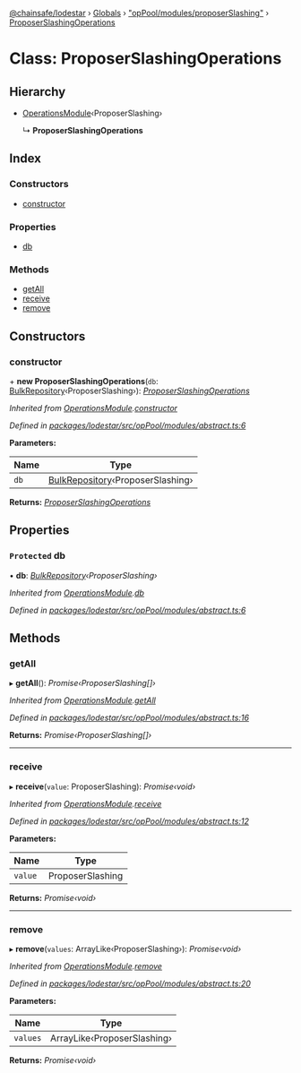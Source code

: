 [@chainsafe/lodestar](../README.md) › [Globals](../globals.md) › ["opPool/modules/proposerSlashing"](../modules/_oppool_modules_proposerslashing_.md) › [ProposerSlashingOperations](_oppool_modules_proposerslashing_.proposerslashingoperations.md)

# Class: ProposerSlashingOperations

## Hierarchy

* [OperationsModule](_oppool_modules_abstract_.operationsmodule.md)‹ProposerSlashing›

  ↳ **ProposerSlashingOperations**

## Index

### Constructors

* [constructor](_oppool_modules_proposerslashing_.proposerslashingoperations.md#constructor)

### Properties

* [db](_oppool_modules_proposerslashing_.proposerslashingoperations.md#protected-db)

### Methods

* [getAll](_oppool_modules_proposerslashing_.proposerslashingoperations.md#getall)
* [receive](_oppool_modules_proposerslashing_.proposerslashingoperations.md#receive)
* [remove](_oppool_modules_proposerslashing_.proposerslashingoperations.md#remove)

## Constructors

###  constructor

\+ **new ProposerSlashingOperations**(`db`: [BulkRepository](_db_api_beacon_repository_.bulkrepository.md)‹ProposerSlashing›): *[ProposerSlashingOperations](_oppool_modules_proposerslashing_.proposerslashingoperations.md)*

*Inherited from [OperationsModule](_oppool_modules_abstract_.operationsmodule.md).[constructor](_oppool_modules_abstract_.operationsmodule.md#constructor)*

*Defined in [packages/lodestar/src/opPool/modules/abstract.ts:6](https://github.com/ChainSafe/lodestar/blob/2fb982b/packages/lodestar/src/opPool/modules/abstract.ts#L6)*

**Parameters:**

Name | Type |
------ | ------ |
`db` | [BulkRepository](_db_api_beacon_repository_.bulkrepository.md)‹ProposerSlashing› |

**Returns:** *[ProposerSlashingOperations](_oppool_modules_proposerslashing_.proposerslashingoperations.md)*

## Properties

### `Protected` db

• **db**: *[BulkRepository](_db_api_beacon_repository_.bulkrepository.md)‹ProposerSlashing›*

*Inherited from [OperationsModule](_oppool_modules_abstract_.operationsmodule.md).[db](_oppool_modules_abstract_.operationsmodule.md#protected-db)*

*Defined in [packages/lodestar/src/opPool/modules/abstract.ts:6](https://github.com/ChainSafe/lodestar/blob/2fb982b/packages/lodestar/src/opPool/modules/abstract.ts#L6)*

## Methods

###  getAll

▸ **getAll**(): *Promise‹ProposerSlashing[]›*

*Inherited from [OperationsModule](_oppool_modules_abstract_.operationsmodule.md).[getAll](_oppool_modules_abstract_.operationsmodule.md#getall)*

*Defined in [packages/lodestar/src/opPool/modules/abstract.ts:16](https://github.com/ChainSafe/lodestar/blob/2fb982b/packages/lodestar/src/opPool/modules/abstract.ts#L16)*

**Returns:** *Promise‹ProposerSlashing[]›*

___

###  receive

▸ **receive**(`value`: ProposerSlashing): *Promise‹void›*

*Inherited from [OperationsModule](_oppool_modules_abstract_.operationsmodule.md).[receive](_oppool_modules_abstract_.operationsmodule.md#receive)*

*Defined in [packages/lodestar/src/opPool/modules/abstract.ts:12](https://github.com/ChainSafe/lodestar/blob/2fb982b/packages/lodestar/src/opPool/modules/abstract.ts#L12)*

**Parameters:**

Name | Type |
------ | ------ |
`value` | ProposerSlashing |

**Returns:** *Promise‹void›*

___

###  remove

▸ **remove**(`values`: ArrayLike‹ProposerSlashing›): *Promise‹void›*

*Inherited from [OperationsModule](_oppool_modules_abstract_.operationsmodule.md).[remove](_oppool_modules_abstract_.operationsmodule.md#remove)*

*Defined in [packages/lodestar/src/opPool/modules/abstract.ts:20](https://github.com/ChainSafe/lodestar/blob/2fb982b/packages/lodestar/src/opPool/modules/abstract.ts#L20)*

**Parameters:**

Name | Type |
------ | ------ |
`values` | ArrayLike‹ProposerSlashing› |

**Returns:** *Promise‹void›*
